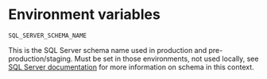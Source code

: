 # Environment variables

`SQL_SERVER_SCHEMA_NAME`

This is the SQL Server schema name used in production and
pre-production/staging. Must be set in those environments, not used locally, see
[SQL Server documentation](./microsoft-sql-server.md) for more information on
schema in this context.
